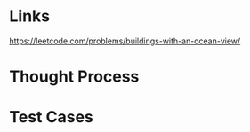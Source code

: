 # Links
https://leetcode.com/problems/buildings-with-an-ocean-view/

# Thought Process

# Test Cases

